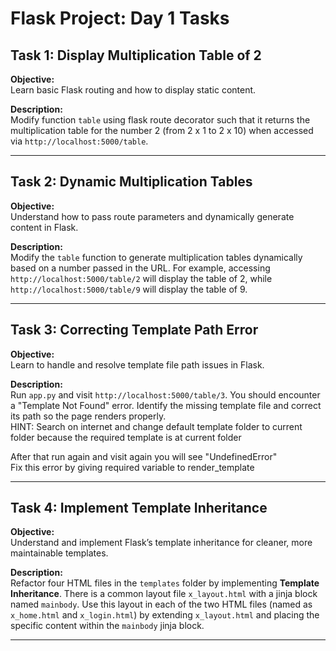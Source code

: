 # Flask Project: Day 1 Tasks

## Task 1: Display Multiplication Table of 2
**Objective:**  
Learn basic Flask routing and how to display static content.

**Description:**  
Modify function `table` using flask route decorator such that it returns the multiplication table for the number 2 (from 2 x 1 to 2 x 10) when accessed via `http://localhost:5000/table`.

---

## Task 2: Dynamic Multiplication Tables

**Objective:**  
Understand how to pass route parameters and dynamically generate content in Flask.

**Description:**  
Modify the `table` function to generate multiplication tables dynamically based on a number passed in the URL. For example, accessing `http://localhost:5000/table/2` will display the table of 2, while `http://localhost:5000/table/9` will display the table of 9.

---


## Task 3: Correcting Template Path Error  

**Objective:**  
Learn to handle and resolve template file path issues in Flask.

**Description:**  
Run `app.py` and visit `http://localhost:5000/table/3`. You should encounter a "Template Not Found" error. Identify the missing template file and correct its path so the page renders properly.  
HINT: Search on internet and change default template folder to current folder because the required template is at current folder

After that run again and visit again you will see "UndefinedError"  
Fix this error by giving required variable to render_template 

---


## Task 4: Implement Template Inheritance

**Objective:**  
Understand and implement Flask’s template inheritance for cleaner, more maintainable templates.

**Description:**  
Refactor four HTML files in the `templates` folder by implementing **Template Inheritance**. There is a common layout file `x_layout.html` with a jinja block named `mainbody`. Use this layout in each of the two HTML files (named as `x_home.html` and `x_login.html`) by extending `x_layout.html` and placing the specific content within the `mainbody` jinja block.

---
